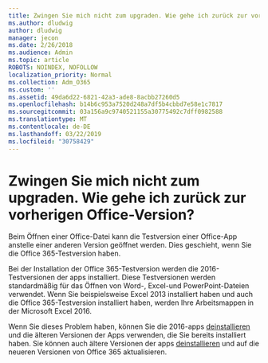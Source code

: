 ```yaml
---
title: Zwingen Sie mich nicht zum upgraden. Wie gehe ich zurück zur vorherigen Office-Version?
ms.author: dludwig
author: dludwig
manager: jecon
ms.date: 2/26/2018
ms.audience: Admin
ms.topic: article
ROBOTS: NOINDEX, NOFOLLOW
localization_priority: Normal
ms.collection: Adm_O365
ms.custom: ''
ms.assetid: 49da6d22-6821-42a3-ade8-8acbb27260d5
ms.openlocfilehash: b14b6c953a7520d248a7df5b4cbbd7e58e1c7817
ms.sourcegitcommit: 03a156a9c9740521155a30775492c7dff0982588
ms.translationtype: MT
ms.contentlocale: de-DE
ms.lasthandoff: 03/22/2019
ms.locfileid: "30758429"
---
```

# <a name="dont-force-me-to-upgrade-how-do-i-go-back-to-the-previous-office-version"></a>Zwingen Sie mich nicht zum upgraden. Wie gehe ich zurück zur vorherigen Office-Version?

Beim Öffnen einer Office-Datei kann die Testversion einer Office-App anstelle einer anderen Version geöffnet werden. Dies geschieht, wenn Sie die Office 365-Testversion haben. 
  
Bei der Installation der Office 365-Testversion werden die 2016-Testversionen der apps installiert. Diese Testversionen werden standardmäßig für das Öffnen von Word-, Excel-und PowerPoint-Dateien verwendet. Wenn Sie beispielsweise Excel 2013 installiert haben und auch die Office 365-Testversion installiert haben, werden Ihre Arbeitsmappen in der Microsoft Excel 2016. 
  
Wenn Sie dieses Problem haben, können Sie die 2016-apps [deinstallieren](https://support.office.com/article/9dd49b83-264a-477a-8fcc-2fdf5dbf61d8.aspx) und die älteren Versionen der Apps verwenden, die Sie bereits installiert haben. Sie können auch ältere Versionen der apps [deinstallieren](https://support.office.com/article/9dd49b83-264a-477a-8fcc-2fdf5dbf61d8.aspx) und auf die neueren Versionen von Office 365 aktualisieren. 
  

